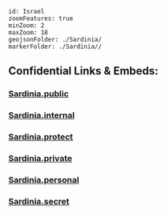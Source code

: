 
```leaflet
id: Israel
zoomFeatures: true 
minZoom: 2 
maxZoom: 18
geojsonFolder: ./Sardinia/
markerFolder: ./Sardinia//
```



## Confidential Links & Embeds: 

### [Sardinia.public](/_public/\Earth\Continent\Europe\Europe~South\Italy\regions~ItalySardinia.public.md) 

### [Sardinia.internal](/_internal/\Earth\Continent\Europe\Europe~South\Italy\regions~ItalySardinia.internal.md) 

### [Sardinia.protect](/_protect/\Earth\Continent\Europe\Europe~South\Italy\regions~ItalySardinia.protect.md) 

### [Sardinia.private](/_private/\Earth\Continent\Europe\Europe~South\Italy\regions~ItalySardinia.private.md) 

### [Sardinia.personal](/_personal/\Earth\Continent\Europe\Europe~South\Italy\regions~ItalySardinia.personal.md) 

### [Sardinia.secret](/_secret/\Earth\Continent\Europe\Europe~South\Italy\regions~ItalySardinia.secret.md)

